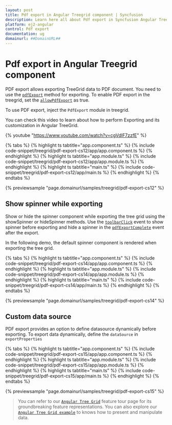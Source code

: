 ```yaml
---
layout: post
title: Pdf export in Angular Treegrid component | Syncfusion
description: Learn here all about Pdf export in Syncfusion Angular Treegrid component of Syncfusion Essential JS 2 and more.
platform: ej2-angular
control: Pdf export 
documentation: ug
domainurl: ##DomainURL##
---
```


# Pdf export in Angular Treegrid component

PDF export allows exporting TreeGrid data to PDF document. You need to use the [`pdfExport`](https://ej2.syncfusion.com/angular/documentation/api/treegrid/#pdfexport) method for exporting. To enable PDF export in the treegrid, set the [`allowPdfExport`](https://ej2.syncfusion.com/angular/documentation/api/treegrid/#allowpdfexport) as true.

To use PDF export, inject the `PdfExport` module in treegrid.

You can check this video to learn about how to perform Exporting and its customization in Angular TreeGrid.

{% youtube "https://www.youtube.com/watch?v=cgVdlF7zzfE" %}

{% tabs %}
{% highlight ts tabtitle="app.component.ts" %}
{% include code-snippet/treegrid/pdf-export-cs12/app/app.component.ts %}
{% endhighlight %}
{% highlight ts tabtitle="app.module.ts" %}
{% include code-snippet/treegrid/pdf-export-cs12/app/app.module.ts %}
{% endhighlight %}
{% highlight ts tabtitle="main.ts" %}
{% include code-snippet/treegrid/pdf-export-cs12/app/main.ts %}
{% endhighlight %}
{% endtabs %}
  
{% previewsample "page.domainurl/samples/treegrid/pdf-export-cs12" %}

<!-- Multiple exporting

PDF export provides an option for exporting multiple treegrids to same file. In this exported document, each treegrid will be exported to new page of document in same file.

{% tabs %}
{% highlight ts tabtitle="app.component.ts" %}
{% include code-snippet/treegrid/pdf-export-cs13/app/app.component.ts %}
{% endhighlight %}
{% highlight ts tabtitle="app.module.ts" %}
{% include code-snippet/treegrid/pdf-export-cs13/app/app.module.ts %}
{% endhighlight %}
{% highlight ts tabtitle="main.ts" %}
{% include code-snippet/treegrid/pdf-export-cs13/app/main.ts %}
{% endhighlight %}
{% endtabs %}
  
{% previewsample "page.domainurl/samples/treegrid/pdf-export-cs13" %} -->

## Show spinner while exporting

Show or hide the spinner component while exporting the tree grid using the showSpinner or hideSpinner methods. Use the [`toolbarClick`](https://ej2.syncfusion.com/angular/documentation/api/treegrid/#toolbarclick) event to show spinner before exporting and hide a spinner in the [`pdfExportComplete`](https://ej2.syncfusion.com/angular/documentation/api/treegrid/#pdfexportcomplete) event after the export.

In the following demo, the default spinner component is rendered when exporting the tree grid.

{% tabs %}
{% highlight ts tabtitle="app.component.ts" %}
{% include code-snippet/treegrid/pdf-export-cs14/app/app.component.ts %}
{% endhighlight %}
{% highlight ts tabtitle="app.module.ts" %}
{% include code-snippet/treegrid/pdf-export-cs14/app/app.module.ts %}
{% endhighlight %}
{% highlight ts tabtitle="main.ts" %}
{% include code-snippet/treegrid/pdf-export-cs14/app/main.ts %}
{% endhighlight %}
{% endtabs %}
  
{% previewsample "page.domainurl/samples/treegrid/pdf-export-cs14" %}

## Custom data source

PDF export provides an option to define datasource dynamically before exporting. To export data dynamically, define the `dataSource` in `exportProperties`

{% tabs %}
{% highlight ts tabtitle="app.component.ts" %}
{% include code-snippet/treegrid/pdf-export-cs15/app/app.component.ts %}
{% endhighlight %}
{% highlight ts tabtitle="app.module.ts" %}
{% include code-snippet/treegrid/pdf-export-cs15/app/app.module.ts %}
{% endhighlight %}
{% highlight ts tabtitle="main.ts" %}
{% include code-snippet/treegrid/pdf-export-cs15/app/main.ts %}
{% endhighlight %}
{% endtabs %}
  
{% previewsample "page.domainurl/samples/treegrid/pdf-export-cs15" %}

> You can refer to our [`Angular Tree Grid`](https://www.syncfusion.com/angular-ui-components/angular-tree-grid) feature tour page for its groundbreaking feature representations. You can also explore our [`Angular Tree Grid example`](https://ej2.syncfusion.com/angular/demos/#/material/treegrid/treegrid-overview) to knows how to present and manipulate data.
